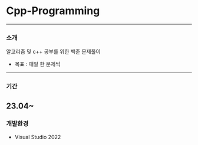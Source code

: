 # Cpp-Programming
-----
### 소개
알고리즘 및 c++ 공부를 위한 백준 문제풀이
* 목표 : 매일 한 문제씩
----
### 기간
23.04~
----
### 개발환경
* Visual Studio 2022
